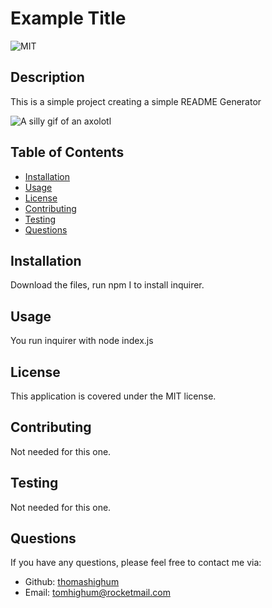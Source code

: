 # Example Title

![MIT](https://img.shields.io/badge/license-MIT-blue)

## Description

This is a simple project creating a simple README Generator

![A silly gif of an axolotl](./assets/axolotl.gif)

## Table of Contents

- [Installation](#installation)
- [Usage](#usage)
- [License](#license)
- [Contributing](#contributing)
- [Testing](#testing)
- [Questions](#questions)

## Installation

Download the files, run npm I to install inquirer.

## Usage

You run inquirer with node index.js

## License

This application is covered under the MIT license.

## Contributing

Not needed for this one.

## Testing

Not needed for this one.

## Questions

If you have any questions, please feel free to contact me via:

- Github: [thomashighum](https://github.com/thomashighum)
- Email: [tomhighum@rocketmail.com](mailto:tomhighum@rocketmail.com)
